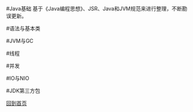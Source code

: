 #Java基础
基于《Java编程思想》、JSR、Java和JVM规范来进行整理，不断勘误更新。

#语法与基本类


#JVM与GC


#线程


#并发


#IO与NIO


#JDK第三方包


[回到首页](../README.md#jump)